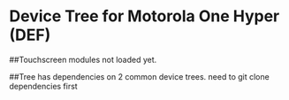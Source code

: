 # Device Tree for Motorola One Hyper (DEF)


##Touchscreen modules not loaded yet. 

##Tree has dependencies on 2 common device trees. need to git clone dependencies first
